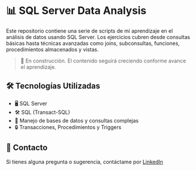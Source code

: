 # 📊 SQL Server Data Analysis

Este repositorio contiene una serie de scripts de mi aprendizaje en el análisis de datos usando SQL Server. Los ejercicios cubren desde consultas básicas hasta técnicas avanzadas como joins, subconsultas, funciones, procedimientos almacenados y vistas.

> 🚧 En construcción. El contenido seguirá creciendo conforme avance el aprendizaje.

## 🛠️ Tecnologías Utilizadas

- 🖥️ SQL Server
- 🛠️ SQL (Transact-SQL)
- 💾 Manejo de bases de datos y consultas complejas
- 🔒 Transacciones, Procedimientos y Triggers

## 📩 Contacto

Si tienes alguna pregunta o sugerencia, contáctame por [LinkedIn](https://linkedin.com/in/roberto-eustaquio/)
